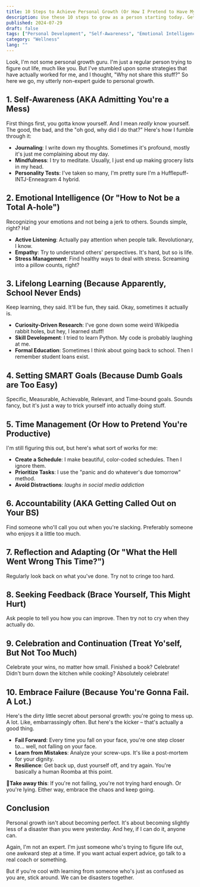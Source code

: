 ```yaml
---
title: 10 Steps to Achieve Personal Growth (Or How I Pretend to Have My Stuff Together)
description: Use these 10 steps to grow as a person starting today. Get better at understanding yourself, managing your time, and learning from mistakes. A no-nonsense guide to actually improving your life.
published: 2024-07-29
draft: false
tags: ["Personal Development", "Self-Awareness", "Emotional Intelligence"]
category: "Wellness"
lang: ""
---
```


<!-- ![Hero Image](./heroImage.jpg) -->

Look, I'm not some personal growth guru. I'm just a regular person trying to figure out life, much like you. But I've stumbled upon some strategies that have actually worked for me, and I thought, "Why not share this stuff?" So here we go, my utterly non-expert guide to personal growth.


## 1. Self-Awareness (AKA Admitting You're a Mess)

First things first, you gotta know yourself. And I mean _really_ know yourself. The good, the bad, and the "oh god, why did I do that?" Here's how I fumble through it:

- **Journaling**: I write down my thoughts. Sometimes it's profound, mostly it's just me complaining about my day.
- **Mindfulness**: I try to meditate. Usually, I just end up making grocery lists in my head.
- **Personality Tests**: I've taken so many, I'm pretty sure I'm a Hufflepuff-INTJ-Enneagram 4 hybrid.

## 2. Emotional Intelligence (Or "How to Not be a Total A-hole")

Recognizing your emotions and not being a jerk to others. Sounds simple, right? Ha!

- **Active Listening**: Actually pay attention when people talk. Revolutionary, I know.
- **Empathy**: Try to understand others' perspectives. It's hard, but so is life.
- **Stress Management**: Find healthy ways to deal with stress. Screaming into a pillow counts, right?

## 3. Lifelong Learning (Because Apparently, School Never Ends)

Keep learning, they said. It'll be fun, they said. Okay, sometimes it actually is.

- **Curiosity-Driven Research**: I've gone down some weird Wikipedia rabbit holes, but hey, I learned stuff!
- **Skill Development**: I tried to learn Python. My code is probably laughing at me.
- **Formal Education**: Sometimes I think about going back to school. Then I remember student loans exist.

## 4. Setting SMART Goals (Because Dumb Goals are Too Easy)

Specific, Measurable, Achievable, Relevant, and Time-bound goals. Sounds fancy, but it's just a way to trick yourself into actually doing stuff.

## 5. Time Management (Or How to Pretend You're Productive)

I'm still figuring this out, but here's what sort of works for me:

- **Create a Schedule**: I make beautiful, color-coded schedules. Then I ignore them.
- **Prioritize Tasks**: I use the "panic and do whatever's due tomorrow" method.
- **Avoid Distractions**: _laughs in social media addiction_

## 6. Accountability (AKA Getting Called Out on Your BS)

Find someone who'll call you out when you're slacking. Preferably someone who enjoys it a little too much.

## 7. Reflection and Adapting (Or "What the Hell Went Wrong This Time?")

Regularly look back on what you've done. Try not to cringe too hard.

## 8. Seeking Feedback (Brace Yourself, This Might Hurt)

Ask people to tell you how you can improve. Then try not to cry when they actually do.

## 9. Celebration and Continuation (Treat Yo'self, But Not Too Much)

Celebrate your wins, no matter how small. Finished a book? Celebrate! Didn't burn down the kitchen while cooking? Absolutely celebrate!

## 10. Embrace Failure (Because You're Gonna Fail. A Lot.)

Here's the dirty little secret about personal growth: you're going to mess up. A lot. Like, embarrassingly often. But here's the kicker – that's actually a good thing.

- **Fail Forward**: Every time you fall on your face, you're one step closer to... well, not falling on your face.
- **Learn from Mistakes**: Analyze your screw-ups. It's like a post-mortem for your dignity.
- **Resilience**: Get back up, dust yourself off, and try again. You're basically a human Roomba at this point.

🔆**Take away this**: If you're not failing, you're not trying hard enough. Or you're lying. Either way, embrace the chaos and keep going.

## Conclusion

Personal growth isn't about becoming perfect. It's about becoming slightly less of a disaster than you were yesterday. And hey, if I can do it, anyone can.

Again, I'm not an expert. I'm just someone who's trying to figure life out, one awkward step at a time. If you want actual expert advice, go talk to a real coach or something.

But if you're cool with learning from someone who's just as confused as you are, stick around. We can be disasters together.
